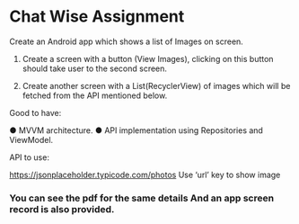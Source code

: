 # Chat Wise Assignment

Create an Android app which shows a list of Images on screen.
1. Create a screen with a button (View Images), clicking on this button should take
user to the second screen.

3. Create another screen with a List(RecyclerView) of images which will be fetched
from the API mentioned below.

Good to have:

● MVVM architecture.
● API implementation using Repositories and ViewModel.

API to use:

https://jsonplaceholder.typicode.com/photos
Use ‘url’ key to show image

### You can see the pdf for the same details And an app screen record is also provided.
